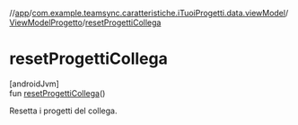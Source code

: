 //[app](../../../index.md)/[com.example.teamsync.caratteristiche.iTuoiProgetti.data.viewModel](../index.md)/[ViewModelProgetto](index.md)/[resetProgettiCollega](reset-progetti-collega.md)

# resetProgettiCollega

[androidJvm]\
fun [resetProgettiCollega](reset-progetti-collega.md)()

Resetta i progetti del collega.
